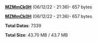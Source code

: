 [**MZMmCk0H**](/data/MZMmCk0H.txt) (06/12/22 - 21:36)- 657 bytes

[**MZMmCk0H**](/data/MZMmCk0H.txt) (06/12/22 - 21:36)- 657 bytes

**Total Datas**: 7339

**Total Size**: 43.70 MB / 43.7 MB